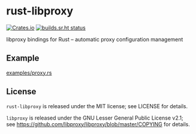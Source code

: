 # rust-libproxy

[![Crates.io](https://img.shields.io/crates/v/libproxy.svg)](https://crates.io/crates/libproxy)
[![builds.sr.ht status](https://builds.sr.ht/~jplatte/rust-libproxy.svg)](https://builds.sr.ht/~jplatte/rust-libproxy)

libproxy bindings for Rust – automatic proxy configuration management

## Example

[examples/proxy.rs](examples/proxy.rs)

## License

`rust-libproxy` is released under the MIT license; see LICENSE for details.

`libproxy` is released under the GNU Lesser General Public License v2.1;  
see <https://github.com/libproxy/libproxy/blob/master/COPYING> for details.
